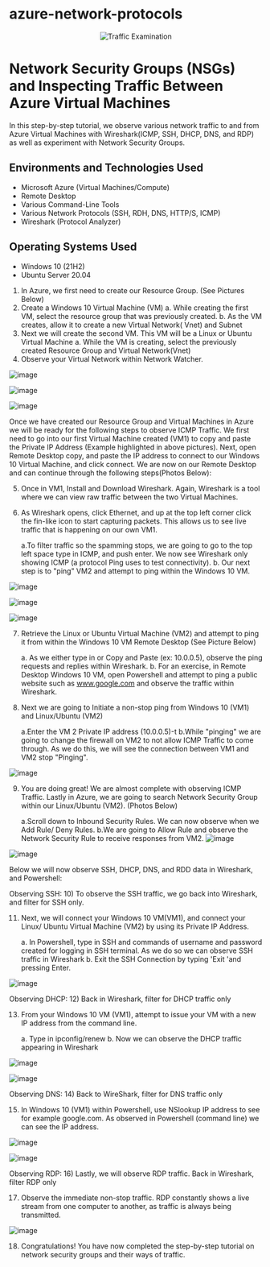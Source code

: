 # azure-network-protocols
<p align="center">
<img src="https://i.imgur.com/Ua7udoS.png" alt="Traffic Examination"/>
</p>

<h1>Network Security Groups (NSGs) and Inspecting Traffic Between Azure Virtual Machines</h1>

In this step-by-step tutorial, we observe various network traffic to and from Azure Virtual Machines with Wireshark(ICMP, SSH, DHCP, DNS, and RDP) as well as experiment with Network Security Groups. 

<h2>Environments and Technologies Used</h2>

- Microsoft Azure (Virtual Machines/Compute)
- Remote Desktop
- Various Command-Line Tools
- Various Network Protocols (SSH, RDH, DNS, HTTP/S, ICMP)
- Wireshark (Protocol Analyzer)

<h2>Operating Systems Used </h2>

- Windows 10 (21H2)
- Ubuntu Server 20.04

  

1) In Azure, we first need to create our Resource Group. (See Pictures Below)
2) Create a Windows 10 Virtual Machine (VM)
   a. While creating the first VM, select the resource group that was previously created.
   b. As the VM creates, allow it to create a new Virtual Network( Vnet) and Subnet
3) Next we will create the second VM. This VM will be a Linux or Ubuntu Virtual Machine
   a. While the VM is creating, select the previously created Resource Group and Virtual Network(Vnet)
4) Observe your Virtual Network within Network Watcher.

![image](https://github.com/mroesberry988/azure-network-protocols/assets/134666751/ebe6fcd8-6148-499f-b079-852ae5f2f119)

![image](https://github.com/mroesberry988/azure-network-protocols/assets/134666751/edf2c9fc-c004-4479-a234-37df62c32104)

![image](https://github.com/mroesberry988/azure-network-protocols/assets/134666751/3927e300-8dac-4d9e-831d-ef29cd7e58a4)

Once we have created our Resource Group and Virtual Machines in Azure we will be ready for the following steps to observe ICMP Traffic.
We first need to go into our first Virtual Machine created (VM1) to copy and paste the Private IP Address (Example highlighted in above pictures). Next, open Remote Desktop copy, and paste the IP address to connect to our Windows 10 Virtual Machine, and click connect. 
We are now on our Remote Desktop and can continue through the following steps(Photos Below):

5) Once in VM1, Install and Download Wireshark. Again, Wireshark is a tool where we can view raw traffic between the two Virtual Machines.
6) As Wireshark opens, click Ethernet, and up at the top left corner click the fin-like icon to start capturing packets. This allows us to see live traffic that is happening on our own VM1.

    a.To filter traffic so the spamming stops, we are going to go to the top left space type in ICMP, and push enter. We now see Wireshark only showing ICMP (a protocol Ping uses to test connectivity).
    b. Our next step is to "ping" VM2 and attempt to ping within the Windows 10 VM.

![image](https://github.com/mroesberry988/azure-network-protocols/assets/134666751/c409ea70-b37b-488b-b305-8784e31ff1a2)

![image](https://github.com/mroesberry988/azure-network-protocols/assets/134666751/b8dd14f7-abdb-4408-8e62-8b8beb04d547)
   
![image](https://github.com/mroesberry988/azure-network-protocols/assets/134666751/ab06a9a4-7be1-4b20-81ae-e9d2fa783083)

7) Retrieve the Linux or Ubuntu Virtual Machine (VM2) and attempt to ping it from within the Windows 10 VM Remote Desktop (See Picture Below)

    a. As we either type in or Copy and Paste  (ex: 10.0.0.5), observe the ping requests and replies within Wireshark.
    b. For an exercise, in Remote Desktop Windows 10 VM, open Powershell and attempt to ping a public website such as www.google.com and observe the traffic within Wireshark.
8) Next we are going to Initiate a non-stop ping from Windows 10 (VM1) and  Linux/Ubuntu (VM2)

    a.Enter the VM 2 Private IP address (10.0.0.5)-t
   b.While "pinging" we are going to change the firewall on VM2 to not allow ICMP Traffic to come through. As we do this, we will see the connection between VM1 and VM2 stop "Pinging".  

![image](https://github.com/mroesberry988/azure-network-protocols/assets/134666751/d988f467-ff7e-4a4c-b52a-6e677c45c2ce)

9) You are doing great! We are almost complete with observing ICMP Traffic. Lastly in Azure, we are going to search Network Security Group within our Linux/Ubuntu (VM2). (Photos Below)

   a.Scroll down to Inbound Security Rules. We can now observe when we Add Rule/ Deny Rules.
   b.We are going to Allow Rule and observe the Network Security Rule to receive responses from VM2. 
![image](https://github.com/mroesberry988/azure-network-protocols/assets/134666751/f66a50ab-bfd5-4b2e-8ec7-ee86d36b5ec1)

![image](https://github.com/mroesberry988/azure-network-protocols/assets/134666751/09a86497-ad40-42cb-995a-6bfa8f144105)

Below we will now observe SSH, DHCP, DNS, and RDD data in Wireshark, and Powershell:

Observing SSH:
10) To observe the SSH traffic, we go back into Wireshark, and filter for SSH only.

11) Next, we will connect your Windows 10 VM(VM1), and connect your Linux/ Ubuntu Virtual Machine (VM2) by using its Private IP Address. 

    a. In Powershell, type in SSH and commands of username and password created for logging in SSH terminal. As we do so we can observe SSH traffic in Wireshark
    b. Exit the SSH Connection by typing 'Exit 'and pressing Enter.

![image](https://github.com/mroesberry988/azure-network-protocols/assets/134666751/1810ae20-6a65-434b-a9c9-f10ff522a172)

Observing DHCP:
12) Back in Wireshark, filter for DHCP traffic only

13) From your Windows 10 VM (VM1), attempt to issue your VM with a new IP address from the command line.

     a. Type in ipconfig/renew
    b. Now we can observe the DHCP traffic appearing in Wireshark

![image](https://github.com/mroesberry988/azure-network-protocols/assets/134666751/f40284a2-7254-4b79-ba0a-582f682767f2)

![image](https://github.com/mroesberry988/azure-network-protocols/assets/134666751/477ae1e6-9ac2-4325-a78d-83cd1aefe6e6)

Observing DNS:
14) Back to WireShark, filter for DNS traffic only

15) In Windows 10 (VM1) within Powershell, use NSlookup IP address to see for example google.com. As observed in Powershell (command line) we can see the IP address.

![image](https://github.com/mroesberry988/azure-network-protocols/assets/134666751/f982281a-9908-4ddd-b28c-ba4fb8d8c81d)

![image](https://github.com/mroesberry988/azure-network-protocols/assets/134666751/f76a9aaa-043f-4496-93be-730c134bea8e)

Observing RDP:
16) Lastly, we will observe RDP traffic. Back in Wireshark, filter RDP only 

17) Observe the immediate non-stop traffic. RDP constantly shows a live stream from one computer to another, as traffic is always being transmitted.

![image](https://github.com/mroesberry988/azure-network-protocols/assets/134666751/f63bffb2-f9c8-47eb-8228-9aca6f0a25e7)

18) Congratulations! You have now completed the step-by-step tutorial on network security groups and their ways of traffic.









